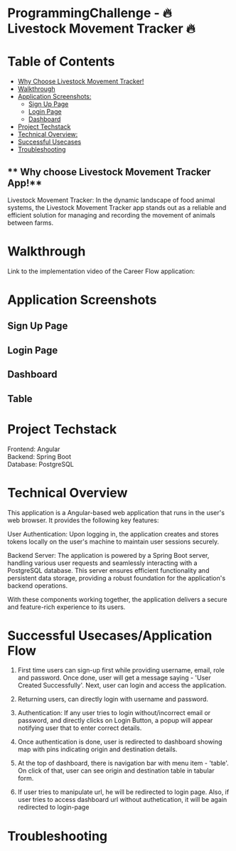 # ProgrammingChallenge - 🔥 Livestock Movement Tracker 🔥

# Table of Contents  
- [Why Choose Livestock Movement Tracker!](#-why-choose-livestock-movement-tracker)
- [Walkthrough](#walkthrough)
- [Application Screenshots:](#application-screenshots)
  - [Sign Up Page](#sign-up-page)
  - [Login Page](#login-page)
  - [Dashboard](#dashboard)
- [Project Techstack](#project-techstack)
- [Technical Overview:](#technical-overview)
- [Successful Usecases](#successful-usecases)
- [Troubleshooting](#troubleshooting)



## ** Why choose Livestock Movement Tracker App!**

Livestock Movement Tracker: In the dynamic landscape of food animal systems, the Livestock Movement Tracker app stands out as a reliable and efficient solution for managing and recording the movement of animals between farms. 

# Walkthrough

Link to the implementation video of the Career Flow application: 



# Application Screenshots
 
## Sign Up Page

## Login Page

## Dashboard

## Table


# Project Techstack

Frontend: Angular </br>
Backend: Spring Boot </br>
Database: PostgreSQL </br>

# Technical Overview

This application is a Angular-based web application that runs in the user's web browser. It provides the following key features:

User Authentication: Upon logging in, the application creates and stores tokens locally on the user's machine to maintain user sessions securely.

Backend Server: The application is powered by a Spring Boot server, handling various user requests and seamlessly interacting with a PostgreSQL database. This server ensures efficient functionality and persistent data storage, providing a robust foundation for the application's backend operations.

With these components working together, the application delivers a secure and feature-rich experience to its users.


# Successful Usecases/Application Flow

1. First time users can sign-up first while providing username, email, role and password. Once done, user will get a message saying - 'User Created Successfully'. Next, user can login and access the application.

2. Returning users, can directly login with username and password.

3. Authentication: If any user tries to login without/incorrect email or password, and directly clicks on Login Button, a popup will appear notifying user that to enter correct details.

4. Once authentication is done, user is redirected to dashboard showing map with pins indicating origin and destination details.

5. At the top of dashboard, there is navigation bar with menu item - 'table'. On click of that, user can see origin and destination table in tabular form.

6. If user tries to manipulate url, he will be redirected to login page. Also, if user tries to access dashboard url without authetication, it will be again redirected to login-page


# Troubleshooting

